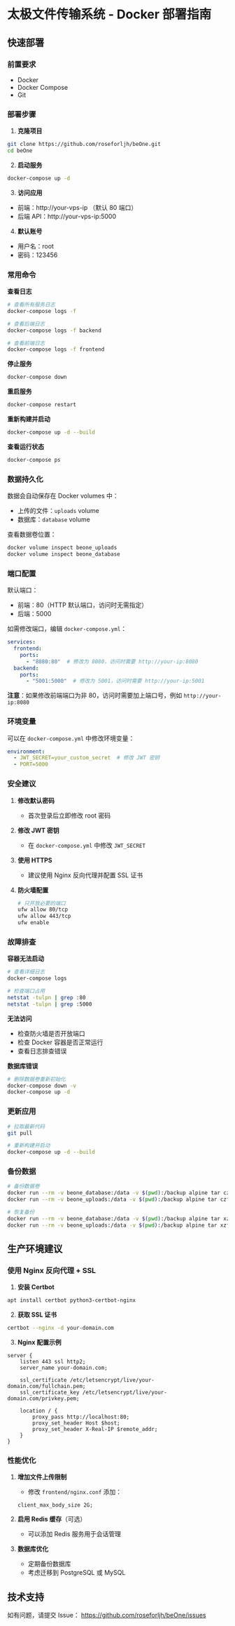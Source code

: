 # 太极文件传输系统 - Docker 部署指南

## 快速部署

### 前置要求
- Docker
- Docker Compose
- Git

### 部署步骤

1. **克隆项目**
```bash
git clone https://github.com/roseforljh/beOne.git
cd beOne
```

2. **启动服务**
```bash
docker-compose up -d
```

3. **访问应用**
- 前端：http://your-vps-ip （默认 80 端口）
- 后端 API：http://your-vps-ip:5000

4. **默认账号**
- 用户名：root
- 密码：123456

### 常用命令

**查看日志**
```bash
# 查看所有服务日志
docker-compose logs -f

# 查看后端日志
docker-compose logs -f backend

# 查看前端日志
docker-compose logs -f frontend
```

**停止服务**
```bash
docker-compose down
```

**重启服务**
```bash
docker-compose restart
```

**重新构建并启动**
```bash
docker-compose up -d --build
```

**查看运行状态**
```bash
docker-compose ps
```

### 数据持久化

数据会自动保存在 Docker volumes 中：
- 上传的文件：`uploads` volume
- 数据库：`database` volume

查看数据卷位置：
```bash
docker volume inspect beone_uploads
docker volume inspect beone_database
```

### 端口配置

默认端口：
- 前端：80（HTTP 默认端口，访问时无需指定）
- 后端：5000

如需修改端口，编辑 `docker-compose.yml`：
```yaml
services:
  frontend:
    ports:
      - "8080:80"  # 修改为 8080，访问时需要 http://your-ip:8080
  backend:
    ports:
      - "5001:5000"  # 修改为 5001，访问时需要 http://your-ip:5001
```

**注意**：如果修改前端端口为非 80，访问时需要加上端口号，例如 `http://your-ip:8080`

### 环境变量

可以在 `docker-compose.yml` 中修改环境变量：
```yaml
environment:
  - JWT_SECRET=your_custom_secret  # 修改 JWT 密钥
  - PORT=5000
```

### 安全建议

1. **修改默认密码**
   - 首次登录后立即修改 root 密码

2. **修改 JWT 密钥**
   - 在 `docker-compose.yml` 中修改 `JWT_SECRET`

3. **使用 HTTPS**
   - 建议使用 Nginx 反向代理并配置 SSL 证书

4. **防火墙配置**
   ```bash
   # 只开放必要的端口
   ufw allow 80/tcp
   ufw allow 443/tcp
   ufw enable
   ```

### 故障排查

**容器无法启动**
```bash
# 查看详细日志
docker-compose logs

# 检查端口占用
netstat -tulpn | grep :80
netstat -tulpn | grep :5000
```

**无法访问**
- 检查防火墙是否开放端口
- 检查 Docker 容器是否正常运行
- 查看日志排查错误

**数据库错误**
```bash
# 删除数据卷重新初始化
docker-compose down -v
docker-compose up -d
```

### 更新应用

```bash
# 拉取最新代码
git pull

# 重新构建并启动
docker-compose up -d --build
```

### 备份数据

```bash
# 备份数据卷
docker run --rm -v beone_database:/data -v $(pwd):/backup alpine tar czf /backup/database-backup.tar.gz -C /data .
docker run --rm -v beone_uploads:/data -v $(pwd):/backup alpine tar czf /backup/uploads-backup.tar.gz -C /data .

# 恢复备份
docker run --rm -v beone_database:/data -v $(pwd):/backup alpine tar xzf /backup/database-backup.tar.gz -C /data
docker run --rm -v beone_uploads:/data -v $(pwd):/backup alpine tar xzf /backup/uploads-backup.tar.gz -C /data
```

## 生产环境建议

### 使用 Nginx 反向代理 + SSL

1. **安装 Certbot**
```bash
apt install certbot python3-certbot-nginx
```

2. **获取 SSL 证书**
```bash
certbot --nginx -d your-domain.com
```

3. **Nginx 配置示例**
```nginx
server {
    listen 443 ssl http2;
    server_name your-domain.com;

    ssl_certificate /etc/letsencrypt/live/your-domain.com/fullchain.pem;
    ssl_certificate_key /etc/letsencrypt/live/your-domain.com/privkey.pem;

    location / {
        proxy_pass http://localhost:80;
        proxy_set_header Host $host;
        proxy_set_header X-Real-IP $remote_addr;
    }
}
```

### 性能优化

1. **增加文件上传限制**
   - 修改 `frontend/nginx.conf` 添加：
   ```nginx
   client_max_body_size 2G;
   ```

2. **启用 Redis 缓存**（可选）
   - 可以添加 Redis 服务用于会话管理

3. **数据库优化**
   - 定期备份数据库
   - 考虑迁移到 PostgreSQL 或 MySQL

## 技术支持

如有问题，请提交 Issue：
https://github.com/roseforljh/beOne/issues
